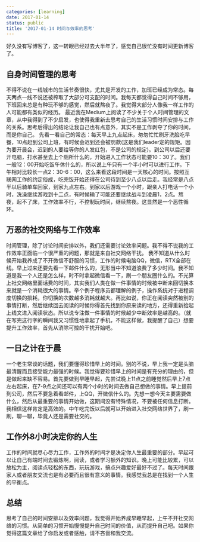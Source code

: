 ```yaml
---
categories: [learning]
date: 2017-01-14 
status: public
title: '2017-01-14 时间与效率的思考'
---
```


 好久没有写博客了，这一转眼已经过去大半年了，感觉自己很忙没有时间更新博客了。

## 自身时间管理的思考
  不得不说在一线城市的生活节奏很快，尤其是开发的工作，加班已经成为常态。每天两点一线不说还被榨取了大部分可支配的时间。我每天都觉得自己时间不够用，下班回来总是有种玩不够的感觉，然后就熬夜了。我觉得大部分人像我一样工作的人可能都有类似的经历。
  最近我在Medium上阅读了不少关于个人时间管理的文章，从中我得到了不少启发，也使得我重新去思考自己的生活习惯时间安排与工作的关系。思考后得出的结论让我自己也有点意外，其实不是工作剥夺了你的时间，而是你自己。
  先看一看自己的常态：每天早上九点起床，匆匆忙忙刷牙洗脸吃早餐，10点赶到公司上班，有时候会迟到还会被罚款(这是我们leader定的规矩。因为要开晨会，迟到的人要给等你的人发红包，不是公司的规定)。到公司以后还要开电脑，打水甚至去上个厕所什么的，开始进入工作状态可能要10：30了。我们一般12：00开始吃饭午休什么的，所以说上午只有一个半小时可以进行工作。下午相对比较长一点2：30-6：00，这么来看这段时间是一天核心的时间。按照互联网工作的约定俗成，吃完饭开始还得在公司待到至少八点以后走。我经常是八点半以后骑单车回家，到家九点左右。到家以后游戏一个小时，跟亲人打电话一个小时，洗澡继续游戏到十二点，有时候输了可能还要继续战斗到凌晨1，2点。熬夜，起不了床，工作效率不行，不控制玩时间，继续熬夜。这显然是一个恶性循环。

## 万恶的社交网络与工作效率
  时间管理，除了讨论时间安排以外，我们还需要讨论效率问题。我不得不说我的工作效率正面临一个很严重的问题，那就是来自社交网络干扰。
  我不知道从什么时候开始我养成了不开微信不舒服的习惯，工作的时候电脑QQ，微信，RTX全部在线。早上过来还要先看一下邮件什么的，无形当中不知道浪费了多少时间。我不知道是我一个人还是怎么样，时不时拿起微信看一下，刷一个朋友圈什么的。不光算上社交网络里面话费的时间，其实我们人类在做一件事情的时候被中断来回切换本来就是一个消耗很大的事情。举个例子程序员都理解的例子，操作系统对于进程调度切换的损耗，你切换的次数越多消耗就越大。再比如说，你正在阅读突然被别的事情打断，然后继续回去阅读的时候你得首先找到你原来读的地方，还得重新拾起上线文进入阅读状态。所以说专注做一件事情的时候越少中断效率是越高的。（就在写完这行字的瞬间我又习惯性地拿起了手机，不能这样做，我提醒了自己）想要提升工作效率，首先从消除可控的干扰开始吧。

## 一日之计在于晨
  一个老生常谈的话题，我们要懂得珍惜早上的时间。别的不说，早上我一定是头脑最清醒而且接受能力最强的时候。我觉得要珍惜早上的时间是有充分的理由的，但是做起来缺不容易。首先要做到早睡早起，先尝试晚上11点之前睡觉然后早上7点左右起床，在7-9点之间还可以有两个小时的时间去做自己想做的事情。早上提前到公司，然后不要急着看邮件，上QQ，开微信什么的。先想一想今天主要需要做什么，然后从最重要的事情开始做，这期间没有特殊情况，不要被任何信息打断。我相信这样肯定是高效的。中午吃完饭以后就可以开始进入社交网络世界了，刷一刷，聊一聊，毕竟人还是需要社交的。

## 工作外8小时决定你的人生
  工作的时间就尽心尽力工作，工作外的时间才是决定你人生最重要的部分。早起可以让自己有端时间去锻炼啊，阅读，或者学习额外的知识。晚上可能比较累，可以放松为主，阅读点轻松的东西，玩玩游戏，搞点兴趣爱好最好不过了。每天时间跟家人或者朋友交流也是有必要而且很有意义的事情。我感觉我总是在找到一个人生的平衡点。

## 总结
  思考了自己的时间安排以及效率问题，我觉得开始养成早睡早起，上午不开社交网络的习惯。从简单的习惯开始慢慢提升自己时间的价值，从而提升自己吧。如果你觉得这篇文章给了你启发或者感触，请不吝啬和我交流。